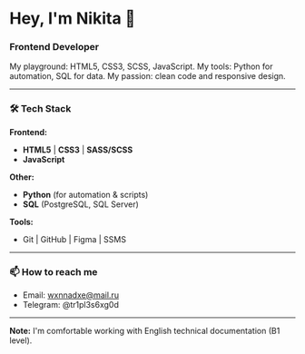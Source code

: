 # Hey, I'm Nikita 👋

### Frontend Developer

My playground: HTML5, CSS3, SCSS, JavaScript. My tools: Python for automation, SQL for data. My passion: clean code and responsive design.

---

### 🛠 Tech Stack

**Frontend:**
- **HTML5** | **CSS3** | **SASS/SCSS**
- **JavaScript**

**Other:**
- **Python** (for automation & scripts)
- **SQL** (PostgreSQL, SQL Server)

**Tools:**
- Git | GitHub | Figma | SSMS

---


### 📫 How to reach me
- Email: wxnnadxe@mail.ru
- Telegram: @tr1pl3s6xg0d

---

**Note:** I'm comfortable working with English technical documentation (B1 level).
